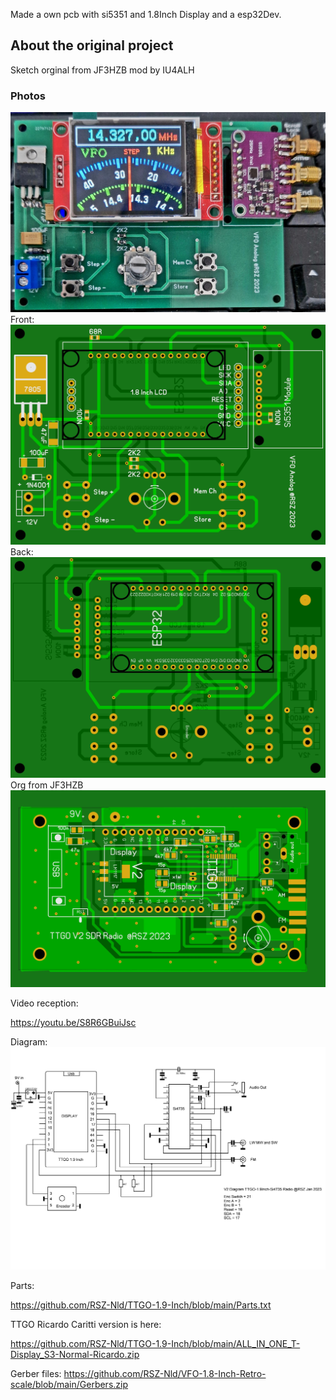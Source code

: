 Made a own pcb with si5351 and 1.8Inch  Display and a esp32Dev.
## About the original project
Sketch orginal from JF3HZB mod by 
IU4ALH
### Photos
![Photo 10]( https://github.com/RSZ-Nld/VFO-1.8-Inch-Retro-scale/blob/main/20230318_163448.jpg)
Front:
![Photo 0]( https://github.com/RSZ-Nld/VFO-1.8-Inch-Retro-scale/blob/main/Front.JPG)
Back:
![Photo 1]( https://github.com/RSZ-Nld/VFO-1.8-Inch-Retro-scale/blob/main/Back.JPG)
Org from JF3HZB
![Photo 2]( https://github.com/RSZ-Nld/TTGO-1.9-Inch/blob/main/Pcb.JPG)

Video reception:

https://youtu.be/S8R6GBuiJsc

Diagram: 
![Photo 10]( https://github.com/RSZ-Nld/TTGO-1.9-Inch/blob/main/TTGO-4735.jpg)

Parts:

https://github.com/RSZ-Nld/TTGO-1.9-Inch/blob/main/Parts.txt

TTGO Ricardo Caritti version is here: 

https://github.com/RSZ-Nld/TTGO-1.9-Inch/blob/main/ALL_IN_ONE_T-Display_S3-Normal-Ricardo.zip

Gerber files:
https://github.com/RSZ-Nld/VFO-1.8-Inch-Retro-scale/blob/main/Gerbers.zip







